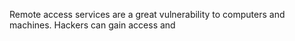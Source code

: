 Remote access services are a great vulnerability to computers and machines. Hackers can gain access and 